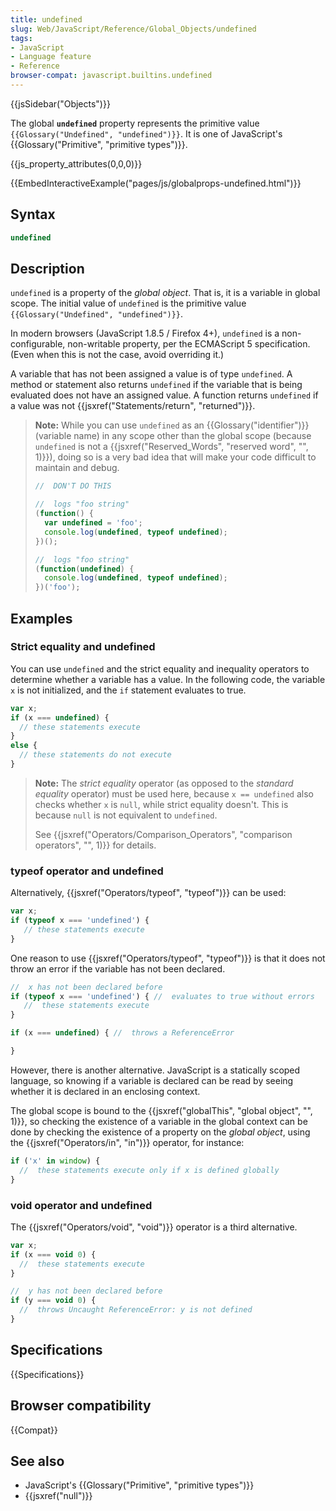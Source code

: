 ```yaml
---
title: undefined
slug: Web/JavaScript/Reference/Global_Objects/undefined
tags:
- JavaScript
- Language feature
- Reference
browser-compat: javascript.builtins.undefined
---
```

{{jsSidebar("Objects")}}

The global **`undefined`** property represents the primitive value
`{{Glossary("Undefined", "undefined")}}`. It is one of
JavaScript's {{Glossary("Primitive", "primitive types")}}.

{{js_property_attributes(0,0,0)}}

{{EmbedInteractiveExample("pages/js/globalprops-undefined.html")}}

## Syntax

```js
undefined
```

## Description

`undefined` is a property of the _global object_. That is, it is a variable in
global scope. The initial value of `undefined` is the primitive value
`{{Glossary("Undefined", "undefined")}}`.

In modern browsers (JavaScript 1.8.5 / Firefox 4+), `undefined` is a
non-configurable, non-writable property, per the ECMAScript 5 specification.
(Even when this is not the case, avoid overriding it.)

A variable that has not been assigned a value is of type `undefined`. A method
or statement also returns `undefined` if the variable that is being evaluated
does not have an assigned value. A function returns `undefined` if a value was
not {{jsxref("Statements/return", "returned")}}.

> **Note:** While you can use `undefined` as an
> {{Glossary("identifier")}} (variable name) in any scope other than
> the global scope (because `undefined` is not a
> {{jsxref("Reserved_Words", "reserved word",
    "", 1)}}),
> doing so is a very bad idea that will make your code difficult to maintain and
> debug.
>
> ```js example-bad
> //  DON'T DO THIS
>
> //  logs "foo string"
> (function() {
>   var undefined = 'foo';
>   console.log(undefined, typeof undefined);
> })();
>
> //  logs "foo string"
> (function(undefined) {
>   console.log(undefined, typeof undefined);
> })('foo');
> ```

## Examples

### Strict equality and undefined

You can use `undefined` and the strict equality and inequality operators to
determine whether a variable has a value. In the following code, the variable
`x` is not initialized, and the `if` statement evaluates to true.

```js
var x;
if (x === undefined) {
  // these statements execute
}
else {
  // these statements do not execute
}
```

> **Note:** The _strict equality_ operator (as opposed to the _standard
> equality_ operator) must be used here, because `x == undefined` also checks
> whether `x` is `null`, while strict equality doesn't. This is because `null`
> is not equivalent to `undefined`.
>
> See
> {{jsxref("Operators/Comparison_Operators", "comparison operators", "", 1)}}
> for details.

### typeof operator and undefined

Alternatively, {{jsxref("Operators/typeof", "typeof")}} can be used:

```js
var x;
if (typeof x === 'undefined') {
   // these statements execute
}
```

One reason to use {{jsxref("Operators/typeof", "typeof")}} is that
it does not throw an error if the variable has not been declared.

```js
//  x has not been declared before
if (typeof x === 'undefined') { //  evaluates to true without errors
   //  these statements execute
}

if (x === undefined) { //  throws a ReferenceError

}
```

However, there is another alternative. JavaScript is a statically scoped
language, so knowing if a variable is declared can be read by seeing whether it
is declared in an enclosing context.

The global scope is bound to the
{{jsxref("globalThis", "global object", "", 1)}}, so checking
the existence of a variable in the global context can be done by checking the
existence of a property on the _global object_, using the
{{jsxref("Operators/in", "in")}} operator, for instance:

```js
if ('x' in window) {
  //  these statements execute only if x is defined globally
}
```

### void operator and undefined

The {{jsxref("Operators/void", "void")}} operator is a third
alternative.

```js
var x;
if (x === void 0) {
  //  these statements execute
}

//  y has not been declared before
if (y === void 0) {
  //  throws Uncaught ReferenceError: y is not defined
}
```

## Specifications

{{Specifications}}

## Browser compatibility

{{Compat}}

## See also

- JavaScript's {{Glossary("Primitive", "primitive types")}}
- {{jsxref("null")}}
